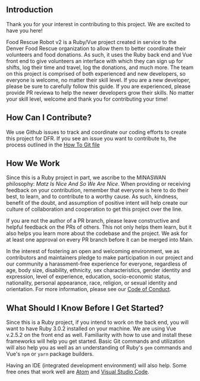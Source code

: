 ## Introduction
Thank you for your interest in contributing to this project. We are excited to have you here!

Food Rescue Robot v2 is a Ruby/Vue project created in service to the Denver Food Rescue organization to allow them to better coordinate their volunteers and food donations. As such, it uses the Ruby back end and Vue front end to give volunteers an interface with which they can sign up for shifts, log their time and travel, log the donations, and much more. The team on this project is comprised of both experienced and new developers, so everyone is welcome, no matter their skill level. If you are a new developer, please be sure to carefully follow this guide. If you are experienced, please provide PR reviewa to help the newer developers grow their skills. No matter your skill level, welcome and thank you for contributing your time!

## How Can I Contribute?
We use Github issues to track and coordinate our coding efforts to create this project for DFR. If you see an issue you want to contribute to, the process outlined in the [How To Git file](git_how_to.md)

## How We Work
Since this is a Ruby project in part, we ascribe to the MINASWAN philosophy: *Matz Is Nice And So We Are Nice*. When providing or receiving feedback on your contribution, remember that everyone is here to do their best, to learn, and to contribute to a worthy cause. As such, kindness, benefit of the doubt, and assumption of positive intent will help create our culture of collaboration and cooperation to get this project over the line.

If you are not the author of a PR branch, please leave constructive and helpful feedback on the PRs of others. This not only helps them learn, but it also helps you learn more about the codebase and the project. We ask for at least one approval on every PR branch before it can be merged into Main.

In the interest of fostering an open and welcoming environment, we as contributors and maintainers pledge to make participation in our project and our community a harassment-free experience for everyone, regardless of age, body size, disability, ethnicity, sex characteristics, gender identity and expression, level of experience, education, socio-economic status, nationality, personal appearance, race, religion, or sexual identity and orientation. For more information, please see our [Code of Conduct](code_of_conduct.md).

## What Should I Know Before I Get Started?
Since this is a Ruby project, if you intend to work on the back end, you will want to have Ruby 3.0.2 installed on your machine. We are using Vue v.2.5.2 on the front end as well. Familiarity with how to use and install these frameworks will help you get started. Basic Git commands and utilization will also help you as well as an understanding of Ruby's `gem` commands and Vue's `npm` or `yarn` package builders.

Having an IDE (integrated development environment) will also help. Some free ones that work well are [Atom](https://github.com/atom/atom#installing) and [Visual Studio Code](https://code.visualstudio.com/).
